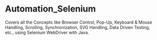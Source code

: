 # Automation_Selenium
Covers all the Concepts like Browser Control, Pop-Up, Keyboard &amp; Mouse Handling, Scrolling, Synchronization, SVG Handling, Data Driven Testing, etc., using Selenium WebDriver with Java.
